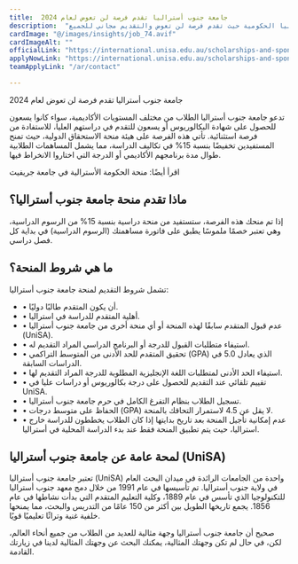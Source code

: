 ```yaml
---
title:  جامعة جنوب أستراليا تقدم فرصة لن تعوض لعام 2024 
description:  "فرصة ذهبية من جامعة جنوب أستراليا الحكومية حيث تقدم فرصة لن تعوض والتقديم مجاني للجميع" 
cardImage: "@/images/insights/job_74.avif" 
cardImageAlt: "" 
officialLink: "https://international.unisa.edu.au/scholarships-and-sponsorships/" 
applyNowLink: "https://international.unisa.edu.au/scholarships-and-sponsorships/" 
teamApplyLink: "/ar/contact"

---
```


جامعة جنوب أستراليا تقدم فرصة لن تعوض لعام 2024

تدعو جامعة جنوب أستراليا الطلاب من مختلف المستويات الأكاديمية، سواء كانوا يسعون للحصول على شهادة البكالوريوس أو يسعون للتقدم في دراستهم العليا، للاستفادة من فرصة استثنائية. تأتي هذه الفرصة على هيئة منحة الاستحقاق الدولية، حيث تمنح المستفيدين تخفيضًا بنسبة 15% في تكاليف الدراسة، مما يشمل المساهمات الطلابية طوال مدة برنامجهم الأكاديمي أو الدرجة التي اختاروا الانخراط فيها.

اقرأ أيضًا: منحة الحكومة الأسترالية في جامعة جريفيث

## ماذا تقدم منحة جامعة جنوب أستراليا؟

إذا تم منحك هذه الفرصة، ستستفيد من منحة دراسية بنسبة 15% من الرسوم الدراسية، وهي تعتبر خصمًا ملموسًا يطبق على فاتورة مساهمتك (الرسوم الدراسية) في بداية كل فصل دراسي.

## ما هي شروط المنحة؟

تشمل شروط التقديم لمنحة جامعة جنوب أستراليا:

- • أن يكون المتقدم طالبًا دوليًا.
- • أهلية المتقدم للدراسة في استراليا.
- • عدم قبول المتقدم سابقًا لهذه المنحة أو أي منحة أخرى من جامعة جنوب أستراليا (UniSA).
- • استيفاء متطلبات القبول للدرجة أو البرنامج الدراسي المراد التقديم له.
- • تحقيق المتقدم للحد الأدنى من المتوسط التراكمي (GPA) الذي يعادل 5.0 في الدراسات السابقة.
- • استيفاء الحد الأدنى لمتطلبات اللغة الإنجليزية المطلوبة للدرجة المراد التقديم لها.
- • تقييم تلقائي عند التقديم للحصول على درجة بكالوريوس أو دراسات عليا في UniSA.
- • تسجيل الطلاب بنظام التفرغ الكامل في حرم جامعة جنوب أستراليا.
- • الحفاظ على متوسط درجات (GPA) لا يقل عن 4.5 لاستمرار التحاقك بالمنحة.
- • عدم إمكانية تأجيل المنحة بعد تاريخ بدايتها إذا كان الطلاب يخططون للدراسة خارج استراليا، حيث يتم تطبيق المنحة فقط عند بدء الدراسة المحلية في أستراليا.

## لمحة عامة عن جامعة جنوب أستراليا (UniSA)

تعتبر جامعة جنوب أستراليا (UniSA) واحدة من الجامعات الرائدة في ميدان البحث العام في ولاية جنوب أستراليا. تم تأسيسها في عام 1991 من خلال دمج معهد جنوب أستراليا للتكنولوجيا الذي تأسس في عام 1889، وكلية التعليم المتقدم التي بدأت نشاطها في عام 1856. يجمع تاريخها الطويل بين أكثر من 150 عامًا من التدريس والبحث، مما يمنحها خلفية غنية وتراثًا تعليميًا قويًا.

صحيح أن جامعة جنوب أستراليا وجهة مثالية للعديد من الطلاب من جميع أنحاء العالم، لكن، في حال لم تكن وجهتك المثالية، يمكنك البحث عن وجهتك المثالية لدينا في زيارتك القادمة.

